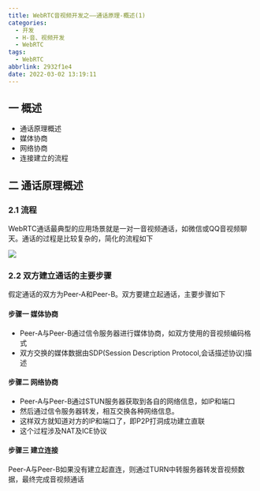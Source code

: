 ```yaml
---
title: WebRTC音视频开发之——通话原理-概述(1)
categories:
  - 开发
  - H-音、视频开发
  - WebRTC
tags:
  - WebRTC
abbrlink: 2932f1e4
date: 2022-03-02 13:19:11
---
```

## 一 概述

* 通话原理概述
* 媒体协商
* 网络协商
* 连接建立的流程

<!--more-->

## 二 通话原理概述

### 2.1 流程

WebRTC通话最典型的应用场景就是一对一音视频通话，如微信或QQ音视频聊天。通话的过程是比较复杂的，简化的流程如下

![][1]

### 2.2 双方建立通话的主要步骤

假定通话的双方为Peer-A和Peer-B。双方要建立起通话，主要步骤如下

#### 步骤一 媒体协商

* Peer-A与Peer-B通过信令服务器进行媒体协商，如双方使用的音视频编码格式
* 双方交换的媒体数据由SDP(Session Description Protocol,会话描述协议)描述

#### 步骤二 网络协商

* Peer-A与Peer-B通过STUN服务器获取到各自的网络信息，如IP和端口
* 然后通过信令服务器转发，相互交换各种网络信息。
* 这样双方就知道对方的IP和端口了，即P2P打洞成功建立直联
* 这个过程涉及NAT及ICE协议

#### 步骤三 建立连接

Peer-A与Peer-B如果没有建立起直连，则通过TURN中转服务器转发音视频数据，最终完成音视频通话



[1]:https://jsd.onmicrosoft.cn/gh/PGzxc/CDN/blog-webrtc/webrtc-02-peer-communite-progress.png
